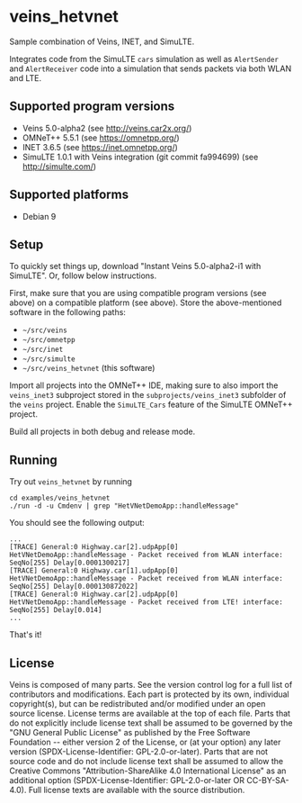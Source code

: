 # veins_hetvnet #

Sample combination of Veins, INET, and SimuLTE.

Integrates code from the SimuLTE `cars` simulation as well as `AlertSender` and `AlertReceiver` code into a simulation that sends packets via both WLAN and LTE.

## Supported program versions ##

- Veins 5.0-alpha2 (see <http://veins.car2x.org/>)
- OMNeT++ 5.5.1 (see <https://omnetpp.org/>)
- INET 3.6.5 (see <https://inet.omnetpp.org/>)
- SimuLTE 1.0.1 with Veins integration (git commit fa994699) (see <http://simulte.com/>)

## Supported platforms ##

- Debian 9

## Setup ##

To quickly set things up, download "Instant Veins 5.0-alpha2-i1 with SimuLTE".
Or, follow below instructions.

First, make sure that you are using compatible program versions (see above) on a compatible platform (see above).
Store the above-mentioned software in the following paths:
- `~/src/veins`
- `~/src/omnetpp`
- `~/src/inet`
- `~/src/simulte`
- `~/src/veins_hetvnet` (this software)

Import all projects into the OMNeT++ IDE, making sure to also import the `veins_inet3` subproject stored in the `subprojects/veins_inet3` subfolder of the `veins` project.
Enable the `SimuLTE_Cars` feature of the SimuLTE OMNeT++ project.

Build all projects in both debug and release mode.

## Running ##

Try out `veins_hetvnet` by running

```
cd examples/veins_hetvnet
./run -d -u Cmdenv | grep "HetVNetDemoApp::handleMessage"
```

You should see the following output:

```
...
[TRACE] General:0 Highway.car[2].udpApp[0] HetVNetDemoApp::handleMessage - Packet received from WLAN interface: SeqNo[255] Delay[0.0001300217]
[TRACE] General:0 Highway.car[1].udpApp[0] HetVNetDemoApp::handleMessage - Packet received from WLAN interface: SeqNo[255] Delay[0.000130872022]
[TRACE] General:0 Highway.car[2].udpApp[0] HetVNetDemoApp::handleMessage - Packet received from LTE! interface: SeqNo[255] Delay[0.014]
...
```

That's it!

## License ##

Veins is composed of many parts. See the version control log for a full list of
contributors and modifications. Each part is protected by its own, individual
copyright(s), but can be redistributed and/or modified under an open source
license. License terms are available at the top of each file. Parts that do not
explicitly include license text shall be assumed to be governed by the "GNU
General Public License" as published by the Free Software Foundation -- either
version 2 of the License, or (at your option) any later version
(SPDX-License-Identifier: GPL-2.0-or-later). Parts that are not source code and
do not include license text shall be assumed to allow the Creative Commons
"Attribution-ShareAlike 4.0 International License" as an additional option
(SPDX-License-Identifier: GPL-2.0-or-later OR CC-BY-SA-4.0). Full license texts
are available with the source distribution.

